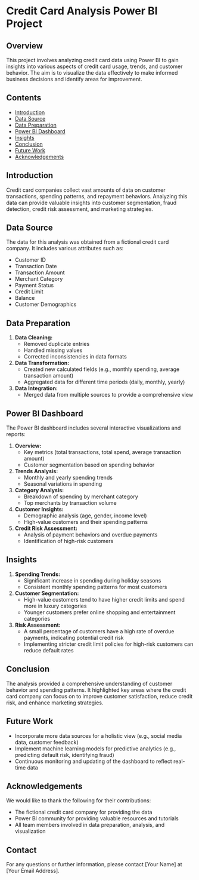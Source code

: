 <!DOCTYPE html>
<html lang="en">
<head>
    <meta charset="UTF-8">
    <meta name="viewport" content="width=device-width, initial-scale=1.0">
    <title>Credit Card Analysis Power BI Project</title>
</head>
<body>

<h1>Credit Card Analysis Power BI Project</h1>

<h2>Overview</h2>
<p>This project involves analyzing credit card data using Power BI to gain insights into various aspects of credit card usage, trends, and customer behavior. The aim is to visualize the data effectively to make informed business decisions and identify areas for improvement.</p>

<h2>Contents</h2>
<ul>
    <li><a href="#introduction">Introduction</a></li>
    <li><a href="#data-source">Data Source</a></li>
    <li><a href="#data-preparation">Data Preparation</a></li>
    <li><a href="#power-bi-dashboard">Power BI Dashboard</a></li>
    <li><a href="#insights">Insights</a></li>
    <li><a href="#conclusion">Conclusion</a></li>
    <li><a href="#future-work">Future Work</a></li>
    <li><a href="#acknowledgements">Acknowledgements</a></li>
</ul>

<h2 id="introduction">Introduction</h2>
<p>Credit card companies collect vast amounts of data on customer transactions, spending patterns, and repayment behaviors. Analyzing this data can provide valuable insights into customer segmentation, fraud detection, credit risk assessment, and marketing strategies.</p>

<h2 id="data-source">Data Source</h2>
<p>The data for this analysis was obtained from a fictional credit card company. It includes various attributes such as:</p>
<ul>
    <li>Customer ID</li>
    <li>Transaction Date</li>
    <li>Transaction Amount</li>
    <li>Merchant Category</li>
    <li>Payment Status</li>
    <li>Credit Limit</li>
    <li>Balance</li>
    <li>Customer Demographics</li>
</ul>

<h2 id="data-preparation">Data Preparation</h2>
<ol>
    <li><strong>Data Cleaning:</strong>
        <ul>
            <li>Removed duplicate entries</li>
            <li>Handled missing values</li>
            <li>Corrected inconsistencies in data formats</li>
        </ul>
    </li>
    <li><strong>Data Transformation:</strong>
        <ul>
            <li>Created new calculated fields (e.g., monthly spending, average transaction amount)</li>
            <li>Aggregated data for different time periods (daily, monthly, yearly)</li>
        </ul>
    </li>
    <li><strong>Data Integration:</strong>
        <ul>
            <li>Merged data from multiple sources to provide a comprehensive view</li>
        </ul>
    </li>
</ol>

<h2 id="power-bi-dashboard">Power BI Dashboard</h2>
<p>The Power BI dashboard includes several interactive visualizations and reports:</p>
<ol>
    <li><strong>Overview:</strong>
        <ul>
            <li>Key metrics (total transactions, total spend, average transaction amount)</li>
            <li>Customer segmentation based on spending behavior</li>
        </ul>
    </li>
    <li><strong>Trends Analysis:</strong>
        <ul>
            <li>Monthly and yearly spending trends</li>
            <li>Seasonal variations in spending</li>
        </ul>
    </li>
    <li><strong>Category Analysis:</strong>
        <ul>
            <li>Breakdown of spending by merchant category</li>
            <li>Top merchants by transaction volume</li>
        </ul>
    </li>
    <li><strong>Customer Insights:</strong>
        <ul>
            <li>Demographic analysis (age, gender, income level)</li>
            <li>High-value customers and their spending patterns</li>
        </ul>
    </li>
    <li><strong>Credit Risk Assessment:</strong>
        <ul>
            <li>Analysis of payment behaviors and overdue payments</li>
            <li>Identification of high-risk customers</li>
        </ul>
    </li>
</ol>

<h2 id="insights">Insights</h2>
<ol>
    <li><strong>Spending Trends:</strong>
        <ul>
            <li>Significant increase in spending during holiday seasons</li>
            <li>Consistent monthly spending patterns for most customers</li>
        </ul>
    </li>
    <li><strong>Customer Segmentation:</strong>
        <ul>
            <li>High-value customers tend to have higher credit limits and spend more in luxury categories</li>
            <li>Younger customers prefer online shopping and entertainment categories</li>
        </ul>
    </li>
    <li><strong>Risk Assessment:</strong>
        <ul>
            <li>A small percentage of customers have a high rate of overdue payments, indicating potential credit risk</li>
            <li>Implementing stricter credit limit policies for high-risk customers can reduce default rates</li>
        </ul>
    </li>
</ol>

<h2 id="conclusion">Conclusion</h2>
<p>The analysis provided a comprehensive understanding of customer behavior and spending patterns. It highlighted key areas where the credit card company can focus on to improve customer satisfaction, reduce credit risk, and enhance marketing strategies.</p>

<h2 id="future-work">Future Work</h2>
<ul>
    <li>Incorporate more data sources for a holistic view (e.g., social media data, customer feedback)</li>
    <li>Implement machine learning models for predictive analytics (e.g., predicting default risk, identifying fraud)</li>
    <li>Continuous monitoring and updating of the dashboard to reflect real-time data</li>
</ul>

<h2 id="acknowledgements">Acknowledgements</h2>
<p>We would like to thank the following for their contributions:</p>
<ul>
    <li>The fictional credit card company for providing the data</li>
    <li>Power BI community for providing valuable resources and tutorials</li>
    <li>All team members involved in data preparation, analysis, and visualization</li>
</ul>

<h2>Contact</h2>
<p>For any questions or further information, please contact [Your Name] at [Your Email Address].</p>

</body>
</html>
